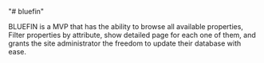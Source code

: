 "# bluefin" 

BLUEFIN is a MVP that has the ability to browse all available properties, Filter properties by attribute, show detailed page for each one of them, and grants the site administrator the freedom to update their database with ease.

